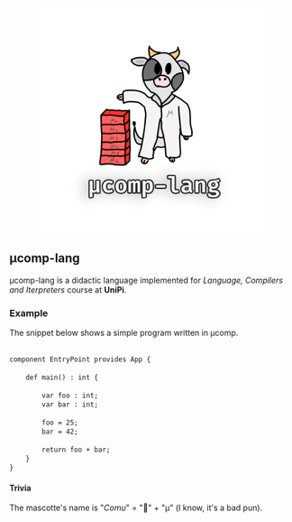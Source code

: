 <p align='center'>
    <img src='./assets/comu-logo.png' width='400'/>
</p>

## μcomp-lang

μcomp-lang is a didactic language implemented for *Language, Compilers and Iterpreters* course at **UniPi**.

### Example

The snippet below shows a simple program written in μcomp.

```

component EntryPoint provides App {

    def main() : int {

        var foo : int;
        var bar : int;

        foo = 25;
        bar = 42;

        return foo + bar;
    }
}

```

#### Trivia

The mascotte's name is "*Comu*" = "🐄" + "μ" (I know, it's a bad pun).

